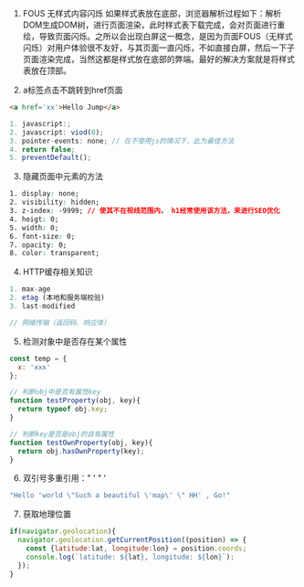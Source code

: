 1. FOUS 无样式内容闪烁
如果样式表放在底部，浏览器解析过程如下：解析DOM生成DOM树，进行页面渲染，此时样式表下载完成，会对页面进行重绘，导致页面闪烁。之所以会出现白屏这一概念，是因为页面FOUS（无样式闪烁）对用户体验很不友好，与其页面一直闪烁，不如直接白屏，然后一下子页面渲染完成，当然这都是样式放在底部的弊端。最好的解决方案就是将样式表放在顶部。

2. a标签点击不跳转到href页面
```HTML
<a href='xx'>Hello Jump</a>
```
```JavaScript
1. javascript:;
2. javascript: viod(0);
3. pointer-events: none; // 在不使用js的情况下，此为最佳方法
4. return false;
5. preventDefault();
```

3. 隐藏页面中元素的方法
```css
1. display: none;
2. visibility: hidden;
3. z-index: -9999; // 使其不在视线范围内， h1经常使用该方法，来进行SEO优化
4. heigt: 0;
5. width: 0;
6. font-size: 0;
7. opacity: 0;
8. color: transparent;
```

4. HTTP缓存相关知识
```JavaScript
1. max-age
2. etag (本地和服务端校验)
3. last-modified

// 网络传输（返回码、响应体）
```

5. 检测对象中是否存在某个属性
```JavaScript
const temp = {
  x: 'xxx'
};

// 判断obj中是否有属性key
function testProperty(obj, key){
  return typeof obj.key;
}

// 判断key是否是obj的自有属性
function testOwnProperty(obj, key){
  return obj.hasOwnProperty(key);
}
```

6. 双引号多重引用：" ' \" \'
```JavaScript
"Hello 'world \"Such a beautiful \'map\' \" HH' , Go!"
```

7. 获取地理位置
```JavaScript
if(navigator.geolocation){
  navigator.geolocation.getCurrentPosition((position) => {
    const {latitude:lat, longitude:lon} = position.coords;
    console.log(`latitude: ${lat}, longitude: ${lon}`);
  });
}
```


